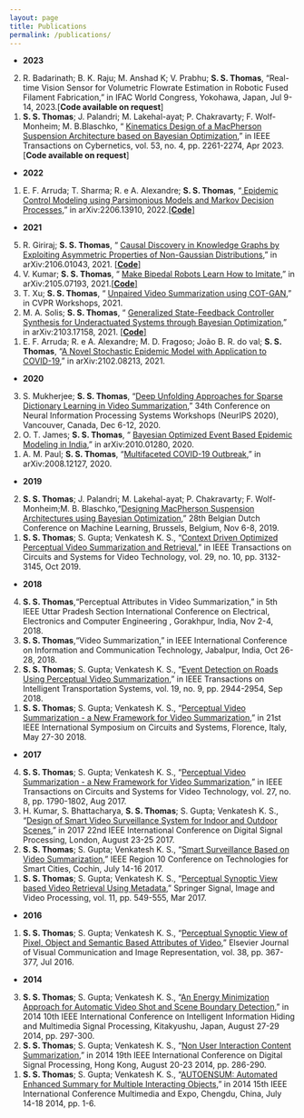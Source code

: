 ```yaml
---
layout: page
title: Publications
permalink: /publications/
---
```

* **2023**
<ol reversed>
  <li>R. Badarinath; B. K. Raju; M. Anshad K; V. Prabhu; <b>S. S. Thomas</b>, “Real-time Vision Sensor for Volumetric Flowrate Estimation in Robotic Fused Filament Fabrication,” in  IFAC World Congress, Yokohawa, Japan, Jul 9-14, 2023.[<b>Code available on request</b>]</li>
  <li><b>S. S. Thomas</b>; J. Palandri; M. Lakehal-ayat; P. Chakravarty; F. Wolf-Monheim; M. B.Blaschko, “ <a href="https://ieeexplore.ieee.org/document/9560711">Kinematics Design of a MacPherson Suspension Architecture based on Bayesian Optimization</a>,” in IEEE Transactions on Cybernetics, vol. 53, no. 4, pp. 2261-2274, Apr 2023.[<b>Code available on request</b>]</li>
</ol>

* **2022**
<ol reversed>
  <li>E. F. Arruda; T. Sharma; R. e A. Alexandre; <b>S. S. Thomas</b>, “<a href="https://arxiv.org/abs/2206.13910"> Epidemic Control Modeling using Parsimonious Models and Markov Decision Processes</a>,” in  	arXiv:2206.13910, 2022.<a href="https://github.com/Tarun-Sharma9168/Optimal_Control_And_Decision_Making">[<b>Code</b>]</a> </li>
</ol>

* **2021**
<ol reversed>
  <li>R. Giriraj; <b>S. S. Thomas</b>, “ <a href="https://arxiv.org/abs/2106.01043">Causal Discovery in Knowledge Graphs by Exploiting Asymmetric Properties of Non-Gaussian Distributions</a>,” in arXiv:2106.01043, 2021. <a href="https://www.github.com/rohangiriraj/CausalKG">[<b>Code</b>]</a></li>
  <li>V. Kumar; <b>S. S. Thomas</b>, “ <a href="https://arxiv.org/abs/2105.07193">Make Bipedal Robots Learn How to Imitate</a>,” in arXiv:2105.07193, 2021.<a href="https://github.com/8-vishal/Imitation-Learning-in-bipedal-robots">[<b>Code</b>]</a></li>
  <li>T. Xu; <b>S. S. Thomas</b>, “ <a href="https://sites.google.com/view/wicvcvpr2021/program/accepted-work">Unpaired Video Summarization using COT-GAN</a>,” in CVPR Workshops, 2021. </li>
  <li>M. A. Solis; <b>S. S. Thomas</b>, “ <a href="https://arxiv.org/abs/2103.17158">Generalized State-Feedback Controller Synthesis for Underactuated Systems through Bayesian Optimization</a>,” in arXiv:2103.17158, 2021. <a href="https://github.com/miguel-a-solis/Solis-Thomas2021">[<b>Code</b>]</a></li>
  <li>E. F. Arruda; R. e A. Alexandre; M. D. Fragoso; João B. R. do val; <b>S. S. Thomas</b>, “<a href="https://arxiv.org/abs/2102.08213">A Novel Stochastic Epidemic Model with Application to COVID-19</a>,” in arXiv:2102.08213, 2021. </li>
</ol>

* **2020**
<ol reversed>
  <li>S. Mukherjee; <b>S. S. Thomas</b>, “<a href="https://wimlworkshop.org/neurips2020/program/">Deep Unfolding Approaches for Sparse Dictionary Learning in Video Summarization</a>,” 34th Conference on Neural Information Processing Systems Workshops (NeurIPS 2020), Vancouver, Canada, Dec 6-12, 2020. </li>
  <li>O. T. James; <b>S. S. Thomas</b>, “ <a href="https://arxiv.org/abs/2010.01280">Bayesian Optimized Event Based Epidemic Modeling in India</a>,” in arXiv:2010.01280, 2020.</li>
  <li>A. M. Paul; <b>S. S. Thomas</b>, “<a href="https://arxiv.org/abs/2008.12127">Multifaceted COVID-19 Outbreak</a>,” in arXiv:2008.12127, 2020.</li>
  </ol>

  * **2019**
<ol reversed> 
  <li><b>S. S. Thomas</b>; J. Palandri; M. Lakehal-ayat; P. Chakravarty; F. Wolf-Monheim;M. B. Blaschko,“<a href="https://openreview.net/forum?id=tZ2Oqtl9-a5">Designing MacPherson Suspension Architectures using Bayesian Optimization</a>,” 28th Belgian Dutch Conference on Machine Learning, Brussels, Belgium, Nov 6-8, 2019.</li>
  <li><b>S. S. Thomas</b>; S. Gupta; Venkatesh K. S., “<a href="https://ieeexplore.ieee.org/document/8478284">Context Driven Optimized Perceptual Video Summarization and Retrieval</a>,” in IEEE Transactions on Circuits and Systems for Video Technology, vol. 29, no. 10, pp. 3132-3145, Oct 2019.</li>
</ol>

  * **2018**
<ol reversed> 
  <li><b>S. S. Thomas</b>,“Perceptual Attributes in Video Summarization,” in 5th IEEE Uttar Pradesh Section International Conference on Electrical, Electronics and Computer Engineering , Gorakhpur, India, Nov 2-4, 2018.</li>
  <li><b>S. S. Thomas</b>,“Video Summarization,” in IEEE International Conference on Information and Communication Technology, Jabalpur, India, Oct 26-28, 2018.</li>
  <li><b>S. S. Thomas</b>; S. Gupta; Venkatesh K. S., “<a href="https://ieeexplore.ieee.org/abstract/document/8168381">Event Detection on Roads Using Perceptual Video Summarization</a>,” in IEEE Transactions on Intelligent Transportation Systems, vol. 19, no. 9, pp. 2944-2954, Sep 2018.</li>
  <li><b>S. S. Thomas</b>; S. Gupta; Venkatesh K. S., “<a href="https://ieeexplore.ieee.org/document/7457239">Perceptual Video Summarization - a New Framework for Video Summarization</a>,” in 21st IEEE International Symposium on Circuits and Systems, Florence, Italy, May 27-30 2018.</li>
</ol>  
  
  * **2017**
<ol reversed> 
  <li><b>S. S. Thomas</b>; S. Gupta; Venkatesh K. S., “<a href="https://ieeexplore.ieee.org/document/7457239">Perceptual Video Summarization - a New Framework for Video Summarization</a>,” in IEEE Transactions on Circuits and Systems for Video Technology, vol. 27, no. 8, pp. 1790-1802, Aug 2017.</li>
  <li>H. Kumar, S. Bhattacharya, <b>S. S. Thomas</b>; S. Gupta; Venkatesh K. S., “<a href="https://ieeexplore.ieee.org/document/8096120">Design of Smart Video Surveillance System for Indoor and Outdoor Scenes</a>,” in 2017 22nd IEEE International Conference on Digital Signal Processing, London, August 23-25 2017.</li>
  <li><b>S. S. Thomas</b>; S. Gupta; Venkatesh K. S., “<a href="https://ieeexplore.ieee.org/document/8070003">Smart Surveillance Based on Video Summarization</a>,” IEEE Region 10 Conference on Technologies for Smart Cities, Cochin, July 14-16 2017.</li>
  <li><b>S. S. Thomas</b>; S. Gupta; Venkatesh K. S., “<a href="https://link.springer.com/article/10.1007/s11760-016-0993-3">Perceptual Synoptic View based Video Retrieval Using Metadata</a>,” Springer Signal, Image and Video Processing, vol. 11, pp. 549-555, Mar 2017.</li>
</ol>  
  
  * **2016**
<ol reversed> 
  <li><b>S. S. Thomas</b>; S. Gupta; Venkatesh K. S., “<a href="https://www.sciencedirect.com/science/article/abs/pii/S1047320316300190">Perceptual Synoptic View of Pixel, Object and Semantic Based Attributes of Video</a>,” Elsevier Journal of Visual Communication and Image Representation, vol. 38, pp. 367-377, Jul 2016.</li>
 </ol>
 
  * **2014**
<ol reversed> 
  <li><b>S. S. Thomas</b>; S. Gupta; Venkatesh K. S., “<a href="https://ieeexplore.ieee.org/document/6998326?reload=true&arnumber=6998326">An Energy Minimization Approach for Automatic Video Shot and Scene Boundary Detection</a>,” in 2014 10th IEEE International Conference on Intelligent Information Hiding and Multimedia Signal Processing, Kitakyushu, Japan, August 27-29 2014, pp. 297-300.</li>
  <li><b>S. S. Thomas</b>; S. Gupta; Venkatesh K. S., “<a href="https://ieeexplore.ieee.org/document/6900672">Non User Interaction Content Summarization</a>,” in 2014 19th IEEE International Conference on Digital Signal Processing, Hong Kong, August 20-23 2014, pp. 286-290.</li>
  <li><b>S. S. Thomas</b>; S. Gupta; Venkatesh K. S., “<a href="https://ieeexplore.ieee.org/document/6890531">AUTOENSUM: Automated Enhanced Summary for Multiple Interacting Objects</a>,” in 2014 15th IEEE International Conference Multimedia and Expo, Chengdu, China, July 14-18 2014, pp. 1-6.</li>
</ol> 

